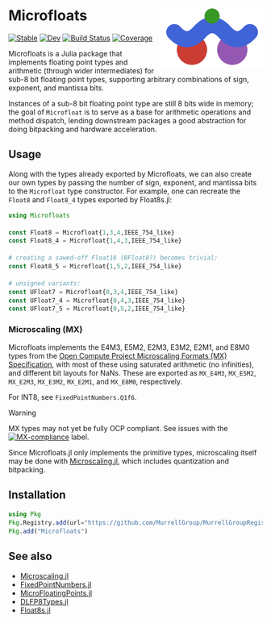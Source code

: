# <img src="docs/src/assets/icon.svg" width="200" align="right"> Microfloats

[![Stable](https://img.shields.io/badge/docs-stable-blue.svg)](https://MurrellGroup.github.io/Microfloats.jl/stable/)
[![Dev](https://img.shields.io/badge/docs-dev-blue.svg)](https://MurrellGroup.github.io/Microfloats.jl/dev/)
[![Build Status](https://github.com/MurrellGroup/Microfloats.jl/actions/workflows/CI.yml/badge.svg?branch=main)](https://github.com/MurrellGroup/Microfloats.jl/actions/workflows/CI.yml?query=branch%3Amain)
[![Coverage](https://codecov.io/gh/MurrellGroup/Microfloats.jl/branch/main/graph/badge.svg)](https://codecov.io/gh/MurrellGroup/Microfloats.jl)

Microfloats is a Julia package that implements floating point types and arithmetic (through wider intermediates) for sub-8 bit floating point types, supporting arbitrary combinations of sign, exponent, and mantissa bits.

Instances of a sub-8 bit floating point type are still 8 bits wide in memory; the goal of `Microfloat` is to serve as a base for arithmetic operations and method dispatch, lending downstream packages a good abstraction for doing bitpacking and hardware acceleration.

## Usage

Along with the types already exported by Microfloats, we can also create our own types by passing the number of sign, exponent, and mantissa bits to the `Microfloat` type constructor. For example, one can recreate the `Float8` and `Float8_4` types exported by Float8s.jl:

```julia
using Microfloats

const Float8 = Microfloat{1,3,4,IEEE_754_like}
const Float8_4 = Microfloat{1,4,3,IEEE_754_like}

# creating a sawed-off Float16 (BFloat8?) becomes trivial:
const Float8_5 = Microfloat{1,5,2,IEEE_754_like}

# unsigned variants:
const UFloat7 = Microfloat{0,3,4,IEEE_754_like}
const UFloat7_4 = Microfloat{0,4,3,IEEE_754_like}
const UFloat7_5 = Microfloat{0,5,2,IEEE_754_like}
```

### Microscaling (MX)

Microfloats implements the E4M3, E5M2, E2M3, E3M2, E2M1, and E8M0 types from the [Open Compute Project Microscaling Formats (MX) Specification](https://www.opencompute.org/documents/ocp-microscaling-formats-mx-v1-0-spec-final-pdf), with most of these using saturated arithmetic (no infinities), and different bit layouts for NaNs. These are exported as `MX_E4M3`, `MX_E5M2`, `MX_E2M3`, `MX_E3M2`, `MX_E2M1`, and `MX_E8M0`, respectively.

For INT8, see `FixedPointNumbers.Q1f6`.

> [!WARNING]
> MX types may not yet be fully OCP compliant. See issues with the [![MX-compliance](https://img.shields.io/github/labels/MurrellGroup/Microfloats.jl/mx-compliance)](https://github.com/MurrellGroup/Microfloats.jl/labels/mx-compliance) label.

Since Microfloats.jl only implements the primitive types, microscaling itself may be done with [Microscaling.jl](https://github.com/MurrellGroup/Microscaling.jl), which includes quantization and bitpacking.

## Installation

```julia
using Pkg
Pkg.Registry.add(url="https://github.com/MurrellGroup/MurrellGroupRegistry")
Pkg.add("Microfloats")
```

## See also

- [Microscaling.jl](https://github.com/MurrellGroup/Microscaling.jl)
- [FixedPointNumbers.jl](https://github.com/JuliaMath/FixedPointNumbers.jl)
- [MicroFloatingPoints.jl](https://github.com/goualard-f/MicroFloatingPoints.jl)
- [DLFP8Types.jl](https://github.com/chengchingwen/DLFP8Types.jl)
- [Float8s.jl](https://github.com/JuliaMath/Float8s.jl)
